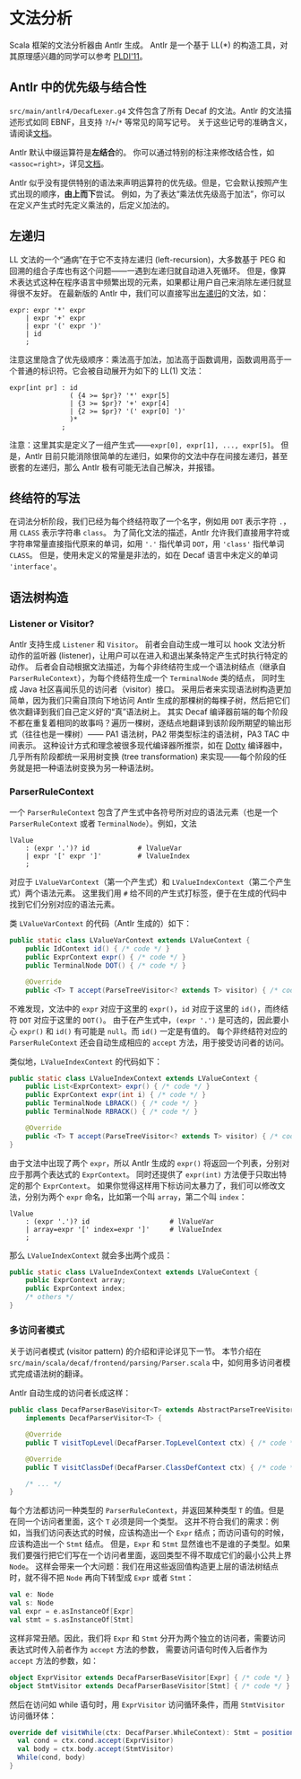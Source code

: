 # 文法分析

Scala 框架的文法分析器由 Antlr 生成。
Antlr 是一个基于 LL(*) 的构造工具，对其原理感兴趣的同学可以参考 [PLDI'11](https://www.antlr.org/papers/LL-star-PLDI11.pdf)。

## Antlr 中的优先级与结合性

`src/main/antlr4/DecafLexer.g4` 文件包含了所有 Decaf 的文法。Antlr 的文法描述形式如同 EBNF，且支持 `?`/`+`/`*` 等常见的简写记号。
关于这些记号的准确含义，请阅读[文档](https://github.com/antlr/antlr4/blob/master/doc/parser-rules.md#subrules)。

Antlr 默认中缀运算符是**左结合**的。
你可以通过特别的标注来修改结合性，如 `<assoc=right>`，详见[文档](https://github.com/antlr/antlr4/blob/master/doc/left-recursion.md#formal-rules)。

Antlr 似乎没有提供特别的语法来声明运算符的优先级。但是，它会默认按照产生式出现的顺序，**由上而下**尝试。
例如，为了表达“乘法优先级高于加法”，你可以在定义产生式时先定义乘法的，后定义加法的。

## 左递归

LL 文法的一个“通病”在于它不支持左递归 (left-recursion)，大多数基于 PEG 和回溯的组合子库也有这个问题——一遇到左递归就自动进入死循环。
但是，像算术表达式这种在程序语言中频繁出现的元素，如果都让用户自己来消除左递归就显得很不友好。
在最新版的 Antlr 中，我们可以直接写出[左递归](https://github.com/antlr/antlr4/blob/master/doc/left-recursion.md)的文法，如：

```g4
expr: expr '*' expr
    | expr '+' expr
    | expr '(' expr ')'
    | id
    ;
```

注意这里隐含了优先级顺序：乘法高于加法，加法高于函数调用，函数调用高于一个普通的标识符。它会被自动展开为如下的 LL(1) 文法：

```g4
expr[int pr] : id
               ( {4 >= $pr}? '*' expr[5]
               | {3 >= $pr}? '+' expr[4]
               | {2 >= $pr}? '(' expr[0] ')'
               )*
             ;
```

注意：这里其实是定义了一组产生式——`expr[0], expr[1], ..., expr[5]`。
但是，Antlr 目前只能消除很简单的左递归，如果你的文法中存在间接左递归，甚至嵌套的左递归，那么 Antlr 极有可能无法自己解决，并报错。

## 终结符的写法

在词法分析阶段，我们已经为每个终结符取了一个名字，例如用 `DOT` 表示字符 `.`，用 `CLASS` 表示字符串 `class`。
为了简化文法的描述，Antlr 允许我们直接用字符或字符串常量直接指代原来的单词，如用 `'.'` 指代单词 `DOT`，用 `'class'` 指代单词 `CLASS`。
但是，使用未定义的常量是非法的，如在 Decaf 语言中未定义的单词 `'interface'`。

## 语法树构造

### Listener or Visitor?

Antlr 支持生成 `Listener` 和 `Visitor`。
前者会自动生成一堆可以 hook 文法分析动作的监听器 (listener)，让用户可以在进入和退出某条特定产生式时执行特定的动作。
后者会自动根据文法描述，为每个非终结符生成一个语法树结点（继承自 `ParserRuleContext`），为每个终结符生成一个 `TerminalNode` 类的结点，
同时生成 Java 社区喜闻乐见的访问者（visitor）接口。
采用后者来实现语法树构造更加简单，因为我们只需自顶向下地访问 Antlr 生成的那棵树的每棵子树，然后把它们依次翻译到我们自己定义好的“真”语法树上。
其实 Decaf 编译器前端的每个阶段不都在重复着相同的故事吗？遍历一棵树，逐结点地翻译到该阶段所期望的输出形式（往往也是一棵树）——
PA1 语法树，PA2 带类型标注的语法树，PA3 TAC 中间表示。
这种设计方式和理念被很多现代编译器所推崇，如在 [Dotty](http://dotty.epfl.ch/) 编译器中，几乎所有阶段都统一采用树变换 (tree transformation)
来实现——每个阶段的任务就是把一种语法树变换为另一种语法树。

### ParserRuleContext

一个 `ParserRuleContext` 包含了产生式中各符号所对应的语法元素（也是一个 `ParserRuleContext` 或者 `TerminalNode`）。例如，文法

```g4
lValue
    : (expr '.')? id            # lValueVar
    | expr '[' expr ']'         # lValueIndex
    ;
```

对应于 `LValueVarContext`（第一个产生式）和 `LValueIndexContext`（第二个产生式）两个语法元素。
这里我们用 `#` 给不同的产生式打标签，便于在生成的代码中找到它们分别对应的语法元素。

类 `LValueVarContext` 的代码（Antlr 生成的）如下：

```java
public static class LValueVarContext extends LValueContext {
    public IdContext id() { /* code */ }
    public ExprContext expr() { /* code */ }
    public TerminalNode DOT() { /* code */ }

    @Override
    public <T> T accept(ParseTreeVisitor<? extends T> visitor) { /* code */ }
```

不难发现，文法中的 `expr` 对应于这里的 `expr()`，`id` 对应于这里的 `id()`，而终结符 `DOT` 对应于这里的 `DOT()`。
由于在产生式中，`(expr '.')` 是可选的，因此要小心 `expr()` 和 `id()` 有可能是 `null`。而 `id()` 一定是有值的。
每个非终结符对应的 `ParserRuleContext` 还会自动生成相应的 `accept` 方法，用于接受访问者的访问。

类似地，`LValueIndexContext` 的代码如下：

```java
public static class LValueIndexContext extends LValueContext {
    public List<ExprContext> expr() { /* code */ }
    public ExprContext expr(int i) { /* code */ }
    public TerminalNode LBRACK() { /* code */ }
    public TerminalNode RBRACK() { /* code */ }

    @Override
    public <T> T accept(ParseTreeVisitor<? extends T> visitor) { /* code */ }
}
```

由于文法中出现了两个 `expr`，所以 Antlr 生成的 `expr()` 将返回一个列表，分别对应于那两个表达式的 `ExprContext`。
同时还提供了 `expr(int)` 方法便于只取出特定的那个 `ExprContext`。
如果你觉得这样用下标访问太暴力了，我们可以修改文法，分别为两个 `expr` 命名，比如第一个叫 `array`，第二个叫 `index`：

```g4
lValue
    : (expr '.')? id                    # lValueVar
    | array=expr '[' index=expr ']'     # lValueIndex
    ;
```

那么 `LValueIndexContext` 就会多出两个成员：

```java
public static class LValueIndexContext extends LValueContext {
    public ExprContext array;
    public ExprContext index;
    /* others */
}
```

### 多访问者模式

关于访问者模式 (visitor pattern) 的介绍和评论详见下一节。
本节介绍在 `src/main/scala/decaf/frontend/parsing/Parser.scala` 中，如何用多访问者模式完成语法树的翻译。

Antlr 自动生成的访问者长成这样：

```java
public class DecafParserBaseVisitor<T> extends AbstractParseTreeVisitor<T>
    implements DecafParserVisitor<T> {

    @Override
    public T visitTopLevel(DecafParser.TopLevelContext ctx) { /* code */ }

    @Override
    public T visitClassDef(DecafParser.ClassDefContext ctx) { /* code */ }

    /* ... */
}
```

每个方法都访问一种类型的 `ParserRuleContext`，并返回某种类型 `T` 的值。但是在同一个访问者里面，这个 `T` 必须是同一个类型。
这并不符合我们的需求：例如，当我们访问表达式的时候，应该构造出一个 `Expr` 结点；而访问语句的时候，应该构造出一个 `Stmt` 结点。
但是，`Expr` 和 `Stmt` 显然谁也不是谁的子类型。如果我们要强行把它们写在一个访问者里面，返回类型不得不取成它们的最小公共上界 `Node`。
这样会带来一个大问题：我们在用这些返回值构造更上层的语法树结点时，就不得不把 `Node` 再向下转型成 `Expr` 或者 `Stmt`：

```scala
val e: Node
val s: Node
val expr = e.asInstanceOf[Expr]
val stmt = s.asInstanceOf[Stmt]
```

这样非常丑陋。因此，我们将 `Expr` 和 `Stmt` 分开为两个独立的访问者，需要访问表达式时传入前者作为 `accept` 方法的参数，
需要访问语句时传入后者作为 `accept` 方法的参数，如：

```scala
object ExprVisitor extends DecafParserBaseVisitor[Expr] { /* code */ }
object StmtVisitor extends DecafParserBaseVisitor[Stmt] { /* code */ }
```

然后在访问如 while 语句时，用 `ExprVisitor` 访问循环条件，而用 `StmtVisitor` 访问循环体：

```scala
override def visitWhile(ctx: DecafParser.WhileContext): Stmt = positioned(ctx) {
  val cond = ctx.cond.accept(ExprVisitor)
  val body = ctx.body.accept(StmtVisitor)
  While(cond, body)
}
```